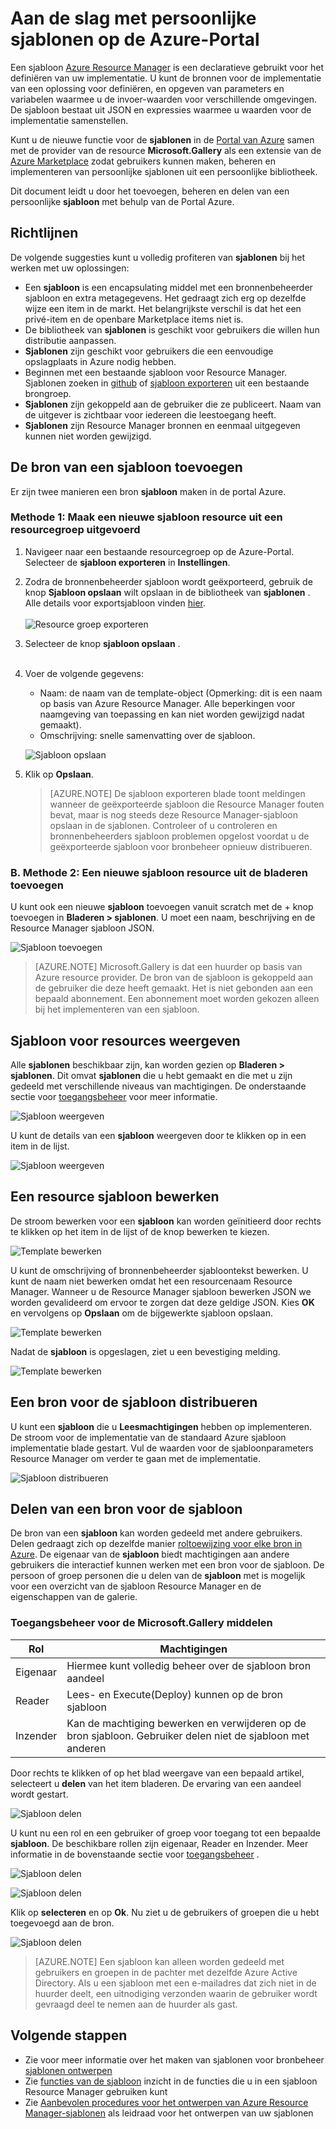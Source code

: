 <properties
   pageTitle="Aan de slag met persoonlijke sjablonen | Microsoft Azure"
   description="Toevoegen, beheren en delen van uw persoonlijke sjablonen met de Azure portal de Azure CLI of PowerShell."
   services="marketplace-customer"
   documentationCenter=""
   authors="VybavaRamadoss"
   manager="asimm"
   editor=""
   tags="marketplace, azure-resource-manager"
   keywords=""/>

<tags
   ms.service="marketplace"
   ms.devlang="na"
   ms.topic="get-started-article"
   ms.tgt_pltfrm="na"
   ms.workload="na"
   ms.date="05/18/2016"
   ms.author="vybavar"/>

# <a name="get-started-with-private-templates-on-the-azure-portal"></a>Aan de slag met persoonlijke sjablonen op de Azure-Portal

Een sjabloon [Azure Resource Manager](../resource-group-authoring-templates.md) is een declaratieve gebruikt voor het definiëren van uw implementatie. U kunt de bronnen voor de implementatie van een oplossing voor definiëren, en opgeven van parameters en variabelen waarmee u de invoer-waarden voor verschillende omgevingen. De sjabloon bestaat uit JSON en expressies waarmee u waarden voor de implementatie samenstellen.

Kunt u de nieuwe functie voor de **sjablonen** in de [Portal van Azure](https://portal.azure.com) samen met de provider van de resource **Microsoft.Gallery** als een extensie van de [Azure Marketplace](https://azure.microsoft.com/marketplace/) zodat gebruikers kunnen maken, beheren en implementeren van persoonlijke sjablonen uit een persoonlijke bibliotheek.

Dit document leidt u door het toevoegen, beheren en delen van een persoonlijke **sjabloon** met behulp van de Portal Azure.

## <a name="guidance"></a>Richtlijnen

De volgende suggesties kunt u volledig profiteren van **sjablonen** bij het werken met uw oplossingen:

- Een **sjabloon** is een encapsulating middel met een bronnenbeheerder sjabloon en extra metagegevens. Het gedraagt zich erg op dezelfde wijze een item in de markt. Het belangrijkste verschil is dat het een privé-item en de openbare Marketplace items niet is.
- De bibliotheek van **sjablonen** is geschikt voor gebruikers die willen hun distributie aanpassen.
- **Sjablonen** zijn geschikt voor gebruikers die een eenvoudige opslagplaats in Azure nodig hebben.
- Beginnen met een bestaande sjabloon voor Resource Manager. Sjablonen zoeken in [github](https://github.com/Azure/azure-quickstart-templates) of [sjabloon exporteren](../resource-manager-export-template.md) uit een bestaande brongroep.
- **Sjablonen** zijn gekoppeld aan de gebruiker die ze publiceert. Naam van de uitgever is zichtbaar voor iedereen die leestoegang heeft.
- **Sjablonen** zijn Resource Manager bronnen en eenmaal uitgegeven kunnen niet worden gewijzigd.

## <a name="add-a-template-resource"></a>De bron van een sjabloon toevoegen

Er zijn twee manieren een bron **sjabloon** maken in de portal Azure.

### <a name="method-1--create-a-new-template-resource-from-a-running-resource-group"></a>Methode 1: Maak een nieuwe sjabloon resource uit een resourcegroep uitgevoerd

1. Navigeer naar een bestaande resourcegroep op de Azure-Portal. Selecteer de **sjabloon exporteren** in **Instellingen**.
2. Zodra de bronnenbeheerder sjabloon wordt geëxporteerd, gebruik de knop **Sjabloon opslaan** wilt opslaan in de bibliotheek van **sjablonen** . Alle details voor exportsjabloon vinden [hier](../resource-manager-export-template.md).
<br /><br />
![Resource groep exporteren](media/rg-export-portal1.PNG)  <br />

3. Selecteer de knop **sjabloon opslaan** .
<br /><br />

4. Voer de volgende gegevens:

    - Naam: de naam van de template-object (Opmerking: dit is een naam op basis van Azure Resource Manager. Alle beperkingen voor naamgeving van toepassing en kan niet worden gewijzigd nadat gemaakt).
    - Omschrijving: snelle samenvatting over de sjabloon.

    ![Sjabloon opslaan](media/save-template-portal1.PNG)  <br />

5. Klik op **Opslaan**.

    > [AZURE.NOTE] De sjabloon exporteren blade toont meldingen wanneer de geëxporteerde sjabloon die Resource Manager fouten bevat, maar is nog steeds deze Resource Manager-sjabloon opslaan in de sjablonen. Controleer of u controleren en bronnenbeheerders sjabloon problemen opgelost voordat u de geëxporteerde sjabloon voor bronbeheer opnieuw distribueren.

### <a name="b-method-2--add-a-new-template-resource-from-browse"></a>B. Methode 2: Een nieuwe sjabloon resource uit de bladeren toevoegen

U kunt ook een nieuwe **sjabloon** toevoegen vanuit scratch met de + knop toevoegen in **Bladeren > sjablonen**. U moet een naam, beschrijving en de Resource Manager sjabloon JSON.

![Sjabloon toevoegen](media/add-template-portal1.PNG)  <br />

> [AZURE.NOTE] Microsoft.Gallery is dat een huurder op basis van Azure resource provider. De bron van de sjabloon is gekoppeld aan de gebruiker die deze heeft gemaakt. Het is niet gebonden aan een bepaald abonnement. Een abonnement moet worden gekozen alleen bij het implementeren van een sjabloon.

## <a name="view-template-resources"></a>Sjabloon voor resources weergeven

Alle **sjablonen** beschikbaar zijn, kan worden gezien op **Bladeren > sjablonen**. Dit omvat **sjablonen** die u hebt gemaakt en die met u zijn gedeeld met verschillende niveaus van machtigingen. De onderstaande sectie voor [toegangsbeheer](#access-control-for-a-tenant-resource-provider) voor meer informatie.

![Sjabloon weergeven](media/view-template-portal1.PNG)  <br />

U kunt de details van een **sjabloon** weergeven door te klikken op in een item in de lijst.

![Sjabloon weergeven](media/view-template-portal2c.png)  <br />

## <a name="edit-a-template-resource"></a>Een resource sjabloon bewerken

De stroom bewerken voor een **sjabloon** kan worden geïnitieerd door rechts te klikken op het item in de lijst of de knop bewerken te kiezen.

![Template bewerken](media/edit-template-portal1a.PNG)  <br />

U kunt de omschrijving of bronnenbeheerder sjabloontekst bewerken. U kunt de naam niet bewerken omdat het een resourcenaam Resource Manager. Wanneer u de Resource Manager sjabloon bewerken JSON we worden gevalideerd om ervoor te zorgen dat deze geldige JSON. Kies **OK** en vervolgens op **Opslaan** om de bijgewerkte sjabloon opslaan.

![Template bewerken](media/edit-template-portal2a.PNG)  <br />

Nadat de **sjabloon** is opgeslagen, ziet u een bevestiging melding.

![Template bewerken](media/edit-template-portal3b.png)  <br />

## <a name="deploy-a-template-resource"></a>Een bron voor de sjabloon distribueren

U kunt een **sjabloon** die u **Leesmachtigingen** hebben op implementeren. De stroom voor de implementatie van de standaard Azure sjabloon implementatie blade gestart. Vul de waarden voor de sjabloonparameters Resource Manager om verder te gaan met de implementatie.

![Sjabloon distribueren](media/deploy-template-portal1b.png)  <br />

## <a name="share-a-template-resource"></a>Delen van een bron voor de sjabloon

De bron van een **sjabloon** kan worden gedeeld met andere gebruikers. Delen gedraagt zich op dezelfde manier [roltoewijzing voor elke bron in Azure](../active-directory/role-based-access-control-configure.md). De eigenaar van de **sjabloon** biedt machtigingen aan andere gebruikers die interactief kunnen werken met een bron voor de sjabloon. De persoon of groep personen die u delen van de **sjabloon** met is mogelijk voor een overzicht van de sjabloon Resource Manager en de eigenschappen van de galerie.

### <a name="access-control-for-the-microsoftgallery-resources"></a>Toegangsbeheer voor de Microsoft.Gallery middelen

Rol | Machtigingen
---|----
Eigenaar | Hiermee kunt volledig beheer over de sjabloon bron aandeel
Reader | Lees- en Execute(Deploy) kunnen op de bron sjabloon
Inzender | Kan de machtiging bewerken en verwijderen op de bron sjabloon. Gebruiker delen niet de sjabloon met anderen

Door rechts te klikken of op het blad weergave van een bepaald artikel, selecteert u **delen** van het item bladeren. De ervaring van een aandeel wordt gestart.

![Sjabloon delen](media/share-template-portal1a.png)  <br />

 U kunt nu een rol en een gebruiker of groep voor toegang tot een bepaalde **sjabloon**. De beschikbare rollen zijn eigenaar, Reader en Inzender. Meer informatie in de bovenstaande sectie voor [toegangsbeheer](#access-control-for-a-tenant-resource-provider) .

![Sjabloon delen](media/share-template-portal2b.png)  <br />

![Sjabloon delen](media/share-template-portal3b.png)  <br />

Klik op **selecteren** en op **Ok**. Nu ziet u de gebruikers of groepen die u hebt toegevoegd aan de bron.

![Sjabloon delen](media/share-template-portal4b.png)  <br />

> [AZURE.NOTE] Een sjabloon kan alleen worden gedeeld met gebruikers en groepen in de pachter met dezelfde Azure Active Directory. Als u een sjabloon met een e-mailadres dat zich niet in de huurder deelt, een uitnodiging verzonden waarin de gebruiker wordt gevraagd deel te nemen aan de huurder als gast.

## <a name="next-steps"></a>Volgende stappen

- Zie voor meer informatie over het maken van sjablonen voor bronbeheer [sjablonen ontwerpen](../resource-group-authoring-templates.md)
- Zie [functies van de sjabloon](../resource-group-template-functions.md) inzicht in de functies die u in een sjabloon Resource Manager gebruiken kunt
- Zie [Aanbevolen procedures voor het ontwerpen van Azure Resource Manager-sjablonen](../best-practices-resource-manager-design-templates.md) als leidraad voor het ontwerpen van uw sjablonen
